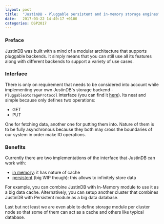 ```yaml
---
layout: post
title:  "JustinDB - Pluggable persistent and in-memory storage engines"
date:   2017-03-22 14:40:17 +0100
categories: DSP2017
---
```


### Preface
JustinDB was built with a mind of a modular architecture that supports pluggable backends. It simply means that you can still use all its features along with different backends to support a variety of use cases.

### Interface
There is only on requirement that needs to be considered into account while implementing your own JustinDB's storage backend - `PluggableStorageProtocol` interface (you can find it [here][pluggablestorage-protocol]). Its neat and simple because only defines two operations:
- GET
- PUT

One for fetching data, another one for putting them into. Nature of them is to be fully asynchronous because they both may cross the boundaries of our system in order make IO operations.

### Benefits
Currently there are two implementations of the interface that JustinDB can work with:
- [in memory][in-memory-storage]: it has nature of cache
- [persistent][persistent-storage] (big WIP though): this allows to infinitely store data

For example, you can combine JustinDB with In-Memory module to use it as a big data cache.
Alternatively, you can setup another cluster that combines JustinDB with Persistent module as a big data database.

Last but not least we are even able to define storage module per cluster node so that some of them can act as a cache and others like typical database.

[pluggablestorage-protocol]: https://github.com/justin-db/JustinDB/blob/master/justin-core/src/main/scala/justin/db/storage/PluggableStorageProtocol.scala
[in-memory-storage]: https://github.com/justin-db/JustinDB/tree/master/justin-storage-in-mem
[persistent-storage]: https://github.com/justin-db/JustinDB/tree/master/justin-storage-persistent